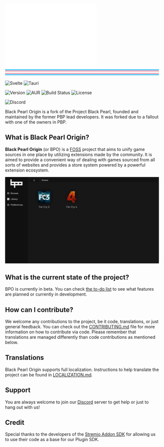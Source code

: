 <img src="./assets/bpo.png" width="300"> <img src="./assets/trans_flag.png"  width="1200" height="20">

![Svelte](https://img.shields.io/badge/Svelte-4A4A55?style=for-the-badge&logo=svelte&logoColor=FF3E00 'Svelte') ![Tauri](https://img.shields.io/badge/Tauri-4A4A55?style=for-the-badge&logo=tauri&logoColor=00D1B2 'Tauri')

![Version](https://img.shields.io/badge/Version-1.1.0-blue?style=for-the-badge) ![AUR](https://img.shields.io/aur/version/black-pearl-origin?style=for-the-badge) ![Build Status](https://img.shields.io/badge/Status-Beta-green?style=for-the-badge) ![License](https://img.shields.io/badge/License-BSD--3--Clause-blue?style=for-the-badge)

![Discord](https://img.shields.io/discord/1116707367246123019?label=Discord&logo=discord&logoColor=white&style=for-the-badge)

Black Pearl Origin is a fork of the Project Black Pearl, founded and maintained by the former PBP lead developers. It was forked due to a fallout with one of the owners in PBP.

## What is Black Pearl Origin?

**Black Pearl Origin** (or BPO) is a [FOSS](https://en.wikipedia.org/wiki/Free_and_open-source_software) project that aims to unify game sources in one place by utilizing extensions made by the community. It is aimed to provide a convenient way of dealing with games sourced from all sorts of websites and provides a store system powered by a powerful extension ecosystem.

<img src="./assets/screenshot.png">

## What is the current state of the project?

BPO is currently in beta. You can check [the to-do list](https://github.com/orgs/BlackPearlOrigin/projects/4/views/1) to see what features are planned or currently in development.

## How can I contribute?

We welcome any contributions to the project, be it code, translations, or just general feedback. You can check out the [CONTRIBUTING.md](./CONTRIBUTING.md) file for more information on how to contribute via code.
Please remember that translations are managed differently than code contributions as mentioned below.

## Translations

Black Pearl Origin supports full localization. Instructions to help translate the project can be found in [LOCALIZATION.md](./LOCALIZATION.md).

## Support

You are always welcome to join our [Discord](https://discord.gg/WpBr3hJVf5) server to get help or just to hang out with us!

## Credit

Special thanks to the developers of the [Stremio Addon SDK](https://github.com/Stremio/stremio-addon-sdk) for allowing us to use their code as a base for our Plugin SDK.
